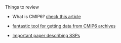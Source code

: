 
Things to review 

* What is CMIP6? [check this article](https://www.carbonbrief.org/cmip6-the-next-generation-of-climate-models-explained)


* [fantastic tool for getting data from CMIP6 archives](https://github.com/TaufiqHassan/acccmip6)

* [Important paper describing SSPs](https://gmd.copernicus.org/articles/13/3571/2020/gmd-13-3571-2020-discussion.html)
